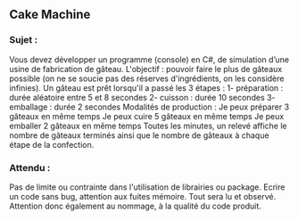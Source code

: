 ﻿## Cake Machine

### Sujet : 
Vous devez développer un programme (console) en C#, de simulation d’une usine de fabrication de gâteau.
L'objectif : pouvoir faire le plus de gâteaux possible (on ne se soucie pas des réserves d'ingrédients, on les considère infinies).
Un gâteau est prêt lorsqu'il a passé les 3 étapes : 
1- préparation : durée aléatoire entre 5 et 8 secondes
2- cuisson : durée 10 secondes
3- emballage : durée 2 secondes
Modalités de production : 
Je peux préparer 3 gâteaux en même temps
Je peux cuire 5 gâteaux en même temps
Je peux emballer 2 gâteaux en même temps
Toutes les minutes, un relevé affiche le nombre de gâteaux terminés ainsi que le nombre de gâteaux à chaque étape de la confection.

### Attendu :
Pas de limite ou contrainte dans l'utilisation de librairies ou package.
Ecrire un code sans bug, attention aux fuites mémoire.
Tout sera lu et observé. Attention donc également au nommage, à la qualité du code produit.